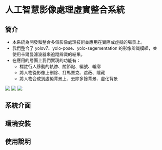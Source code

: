 # 人工智慧影像處理虛實整合系統

## 簡介
* 本系統為開發和整合多個影像處理技術並應用在實際或虛擬的場景上。
* 我們整合了 yolov7、yolo-pose、yolo-segementation 的影像辨識模組，並使用卡爾曼濾波器來追蹤辨識的結果。
* 在應用的層面上我們實現的功能有：
    * 標註行人移動的軌跡、關節點、編號、輪廓
    * 將人物從影像上刪除、打馬賽克、遮蔽、隱藏
    * 將人物合成到虛擬背景上、去除多餘背景、虛化背景

![](https://github.com/sheng1124/zlab/blob/main/demo/v1.gif)
![](https://github.com/sheng1124/zlzb/blob/main/demo/v2.gif)
![](https://github.com/sheng1124/zlzb/blob/main/demo/v3.gif)

## 系統介面

## 環境安裝

## 使用說明